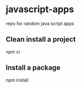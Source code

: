 # javascript-apps

repo for random java script apps

## Clean install a project

npm ci

## Install a package

npm install

